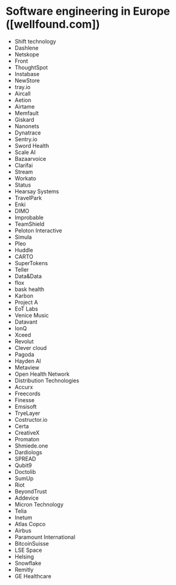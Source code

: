 # Software engineering in Europe ([wellfound.com])
* Shift technology
* Dashlene
* Netskope
* Front
* ThoughtSpot
* Instabase
* NewStore
* tray.io
* Aircall
* Aetion
* Airtame
* Memfault
* Giskard
* Nanonets
* Dynatrace
* Sentry.io
* Sword Health
* Scale AI
* Bazaarvoice
* Clarifai
* Stream
* Workato
* Status
* Hearsay Systems
* TravelPark
* Enki
* DIMO
* Improbable
* TeamShield
* Peloton Interactive
* Simula
* Pleo
* Huddle
* CARTO
* SuperTokens
* Teller
* Data&Data
* flox
* bask health
* Karbon
* Project A
* EoT Labs
* Venice Music
* Datavant
* IonQ
* Xceed
* Revolut
* Clever cloud
* Pagoda
* Hayden AI
* Metaview
* Open Health Network
* Distribution Technologies
* Accurx
* Freecords
* Finesse
* Emsisoft
* TryeLayer
* Costructor.io
* Certa
* CreativeX
* Promaton
* Shmiede.one
* Dardiologs
* SPREAD
* Qubit9
* Doctolib
* SumUp
* Riot
* BeyondTrust
* Addevice
* Micron Technology
* Telia
* Inetum
* Atlas Copco
* Airbus
* Paramount International
* BitcoinSuisse
* LSE Space
* Helsing
* Snowflake
* Remitly
* GE Healthcare

